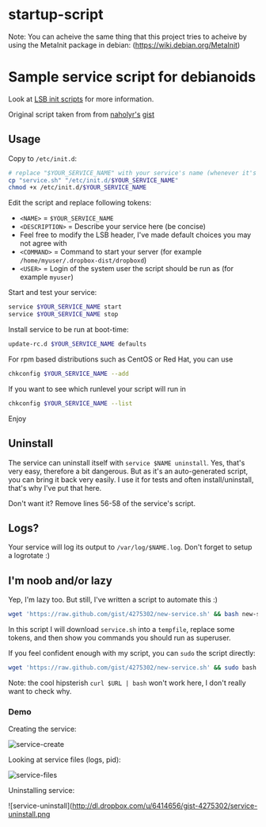 
# startup-script

Note: You can acheive the same thing that this project tries to acheive by using the MetaInit package in debian:
(https://wiki.debian.org/MetaInit)

# Sample service script for debianoids

Look at [LSB init scripts](http://wiki.debian.org/LSBInitScripts) for more information.

Original script taken from from [naholyr's](https://github.com/naholyr) [gist](https://gist.github.com/naholyr/4275302)

## Usage

Copy to `/etc/init.d`:

```sh
# replace "$YOUR_SERVICE_NAME" with your service's name (whenever it's not enough obvious)
cp "service.sh" "/etc/init.d/$YOUR_SERVICE_NAME"
chmod +x /etc/init.d/$YOUR_SERVICE_NAME
```

Edit the script and replace following tokens:

* `<NAME>` = `$YOUR_SERVICE_NAME`
* `<DESCRIPTION>` = Describe your service here (be concise)
* Feel free to modify the LSB header, I've made default choices you may not agree with
* `<COMMAND>` = Command to start your server (for example `/home/myuser/.dropbox-dist/dropboxd`)
* `<USER>` = Login of the system user the script should be run as (for example `myuser`)

Start and test your service:

```sh
service $YOUR_SERVICE_NAME start
service $YOUR_SERVICE_NAME stop
```

Install service to be run at boot-time:

```sh
update-rc.d $YOUR_SERVICE_NAME defaults
```
For rpm based distributions such as CentOS or Red Hat, you can use

```sh
chkconfig $YOUR_SERVICE_NAME --add
```
If you want to see which runlevel your script will run in

```sh
chkconfig $YOUR_SERVICE_NAME --list
```

Enjoy

## Uninstall

The service can uninstall itself with `service $NAME uninstall`. Yes, that's very easy, therefore a bit dangerous. But as it's an auto-generated script, you can bring it back very easily. I use it for tests and often install/uninstall, that's why I've put that here.

Don't want it? Remove lines 56-58 of the service's script.

## Logs?

Your service will log its output to `/var/log/$NAME.log`. Don't forget to setup a logrotate :)

## I'm noob and/or lazy

Yep, I'm lazy too. But still, I've written a script to automate this :)

```sh
wget 'https://raw.github.com/gist/4275302/new-service.sh' && bash new-service.sh
```

In this script I will download `service.sh` into a `tempfile`, replace some tokens, and then show you commands you should run as superuser.

If you feel confident enough with my script, you can `sudo` the script directly:

```sh
wget 'https://raw.github.com/gist/4275302/new-service.sh' && sudo bash new-service.sh
```

Note: the cool hipsterish `curl $URL | bash` won't work here, I don't really want to check why.

### Demo

Creating the service:

![service-create](http://dl.dropbox.com/u/6414656/gist-4275302/service-create.png)

Looking at service files (logs, pid):

![service-files](http://dl.dropbox.com/u/6414656/gist-4275302/service-files.png)

Uninstalling service:

![service-uninstall](http://dl.dropbox.com/u/6414656/gist-4275302/service-uninstall.png


